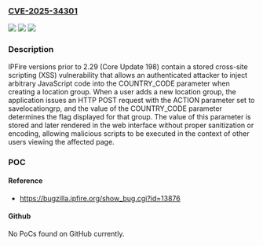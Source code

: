 ### [CVE-2025-34301](https://cve.mitre.org/cgi-bin/cvename.cgi?name=CVE-2025-34301)
![](https://img.shields.io/static/v1?label=Product&message=IPFire&color=blue)
![](https://img.shields.io/static/v1?label=Version&message=0%20&color=brightgreen)
![](https://img.shields.io/static/v1?label=Vulnerability&message=CWE-79%20Improper%20Neutralization%20of%20Input%20During%20Web%20Page%20Generation%20(XSS%20or%20'Cross-site%20Scripting')&color=brightgreen)

### Description

IPFire versions prior to 2.29 (Core Update 198) contain a stored cross-site scripting (XSS) vulnerability that allows an authenticated attacker to inject arbitrary JavaScript code into the COUNTRY_CODE parameter when creating a location group. When a user adds a new location group, the application issues an HTTP POST request with the ACTION parameter set to savelocationgrp, and the value of the COUNTRY_CODE parameter determines the flag displayed for that group. The value of this parameter is stored and later rendered in the web interface without proper sanitization or encoding, allowing malicious scripts to be executed in the context of other users viewing the affected page.

### POC

#### Reference
- https://bugzilla.ipfire.org/show_bug.cgi?id=13876

#### Github
No PoCs found on GitHub currently.

